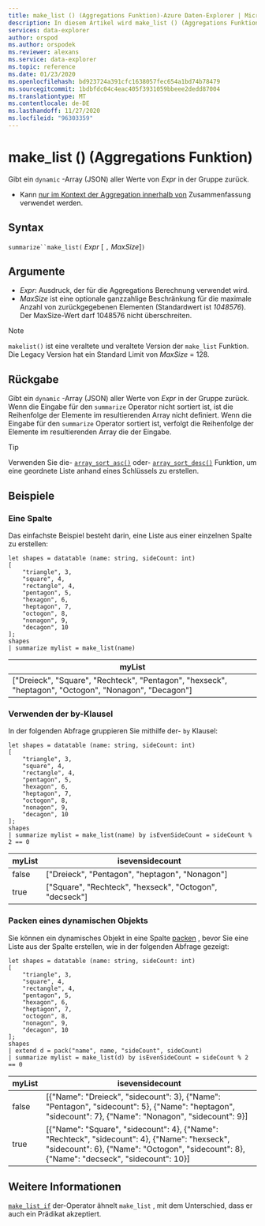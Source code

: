```yaml
---
title: make_list () (Aggregations Funktion)-Azure Daten-Explorer | Microsoft-Dokumentation
description: In diesem Artikel wird make_list () (Aggregations Funktion) in Azure Daten-Explorer beschrieben.
services: data-explorer
author: orspod
ms.author: orspodek
ms.reviewer: alexans
ms.service: data-explorer
ms.topic: reference
ms.date: 01/23/2020
ms.openlocfilehash: bd923724a391cfc1638057fec654a1bd74b78479
ms.sourcegitcommit: 1bdbfdc04c4eac405f3931059bbeee2dedd87004
ms.translationtype: MT
ms.contentlocale: de-DE
ms.lasthandoff: 11/27/2020
ms.locfileid: "96303359"
---
```

# <a name="make_list-aggregation-function"></a>make_list () (Aggregations Funktion)

Gibt ein `dynamic` -Array (JSON) aller Werte von *Expr* in der Gruppe zurück.

* Kann [nur im Kontext der Aggregation innerhalb von](summarizeoperator.md) Zusammenfassung verwendet werden.

## <a name="syntax"></a>Syntax

`summarize``make_list(` *Expr* [ `,` *MaxSize*]`)`

## <a name="arguments"></a>Argumente

* *Expr*: Ausdruck, der für die Aggregations Berechnung verwendet wird.
* *MaxSize* ist eine optionale ganzzahlige Beschränkung für die maximale Anzahl von zurückgegebenen Elementen (Standardwert ist *1048576*). Der MaxSize-Wert darf 1048576 nicht überschreiten.

> [!NOTE]
> `makelist()` ist eine veraltete und veraltete Version der `make_list` Funktion. Die Legacy Version hat ein Standard Limit von *MaxSize* = 128.

## <a name="returns"></a>Rückgabe

Gibt ein `dynamic` -Array (JSON) aller Werte von *Expr* in der Gruppe zurück.
Wenn die Eingabe für den `summarize` Operator nicht sortiert ist, ist die Reihenfolge der Elemente im resultierenden Array nicht definiert.
Wenn die Eingabe für den `summarize` Operator sortiert ist, verfolgt die Reihenfolge der Elemente im resultierenden Array die der Eingabe.

> [!TIP]
> Verwenden Sie die- [`array_sort_asc()`](./arraysortascfunction.md) oder- [`array_sort_desc()`](./arraysortdescfunction.md) Funktion, um eine geordnete Liste anhand eines Schlüssels zu erstellen.

## <a name="examples"></a>Beispiele

### <a name="one-column"></a>Eine Spalte

Das einfachste Beispiel besteht darin, eine Liste aus einer einzelnen Spalte zu erstellen:

```kusto
let shapes = datatable (name: string, sideCount: int)
[
    "triangle", 3,
    "square", 4,
    "rectangle", 4,
    "pentagon", 5,
    "hexagon", 6,
    "heptagon", 7,
    "octogon", 8,
    "nonagon", 9,
    "decagon", 10
];
shapes
| summarize mylist = make_list(name)
```

|myList|
|---|
|["Dreieck", "Square", "Rechteck", "Pentagon", "hexseck", "heptagon", "Octogon", "Nonagon", "Decagon"]|

### <a name="using-the-by-clause"></a>Verwenden der by-Klausel

In der folgenden Abfrage gruppieren Sie mithilfe der- `by` Klausel:

```kusto
let shapes = datatable (name: string, sideCount: int)
[
    "triangle", 3,
    "square", 4,
    "rectangle", 4,
    "pentagon", 5,
    "hexagon", 6,
    "heptagon", 7,
    "octogon", 8,
    "nonagon", 9,
    "decagon", 10
];
shapes
| summarize mylist = make_list(name) by isEvenSideCount = sideCount % 2 == 0
```

|myList|isevensidecount|
|---|---|
|false|["Dreieck", "Pentagon", "heptagon", "Nonagon"]|
|true|["Square", "Rechteck", "hexseck", "Octogon", "decseck"]|

### <a name="packing-a-dynamic-object"></a>Packen eines dynamischen Objekts

Sie können ein dynamisches Objekt in eine Spalte [packen](./packfunction.md) , bevor Sie eine Liste aus der Spalte erstellen, wie in der folgenden Abfrage gezeigt:

```kusto
let shapes = datatable (name: string, sideCount: int)
[
    "triangle", 3,
    "square", 4,
    "rectangle", 4,
    "pentagon", 5,
    "hexagon", 6,
    "heptagon", 7,
    "octogon", 8,
    "nonagon", 9,
    "decagon", 10
];
shapes
| extend d = pack("name", name, "sideCount", sideCount)
| summarize mylist = make_list(d) by isEvenSideCount = sideCount % 2 == 0
```

|myList|isevensidecount|
|---|---|
|false|[{"Name": "Dreieck", "sidecount": 3}, {"Name": "Pentagon", "sidecount": 5}, {"Name": "heptagon", "sidecount": 7}, {"Name": "Nonagon", "sidecount": 9}]|
|true|[{"Name": "Square", "sidecount": 4}, {"Name": "Rechteck", "sidecount": 4}, {"Name": "hexseck", "sidecount": 6}, {"Name": "Octogon", "sidecount": 8}, {"Name": "decseck", "sidecount": 10}]|

## <a name="see-also"></a>Weitere Informationen

[`make_list_if`](./makelistif-aggfunction.md) der-Operator ähnelt `make_list` , mit dem Unterschied, dass er auch ein Prädikat akzeptiert.
